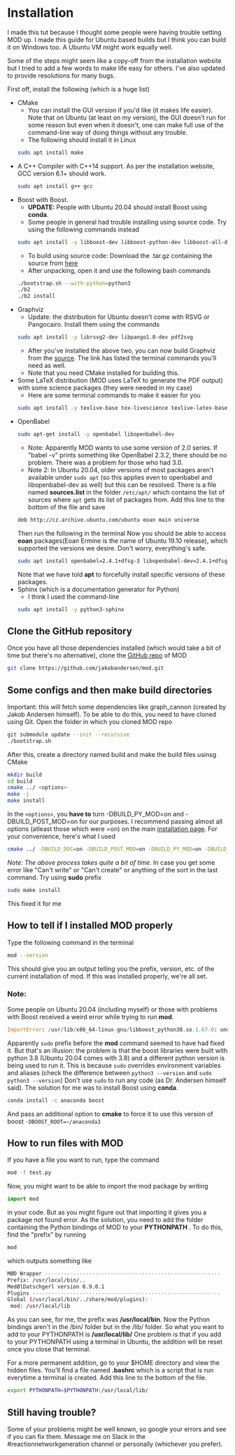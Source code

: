# Installation
I made this tut because I thought some people were having trouble setting MOD up. I made this guide for Ubuntu based builds but I think you can build it on Windows too. A Ubuntu VM might work equally well.

Some of the steps might seem like a copy-off from the installation website but I tried to add a few words to make life easy for others. I've also updated to provide resolutions for many bugs.

First off, install the following (which is a huge list)
* CMake
    * You can install the GUI version if you'd like (it makes life easier). Note that on Ubuntu (at least on my version), the GUI doesn't run for some reason but even when it doesn't, one can make full use of the command-line way of doing things without any trouble.
    * The following should install it in Linux
    ```bash
    sudo apt install make
    ```
* A C++ Compiler with C++14 support. As per the installation website, GCC version 6.1+ should work.
    ```bash
    sudo apt install g++ gcc
    ```
* Boost with Boost.
    * **UPDATE:** People with Ubuntu 20.04 should install Boost using **conda**.
    * Some people in general had trouble installing using source code. Try using the following commands instead
    ```bash
    sudo apt install -y libboost-dev libboost-python-dev libboost-all-dev
    ```
    * To build using source code: Download the .tar.gz containing the source from [here](https://www.boost.org/)
    * After unpacking, open it and use the following bash commands
    ```bash
    ./bootstrap.sh --with-python=python3
    ./b2
    ./b2 install
    ```
* Graphviz
    * Update: the distribution for Ubuntu doesn't come with RSVG or Pangocairo. Install them using the commands
    ```bash
    sudo apt install -y librsvg2-dev libpango1.0-dev pdf2svg
    ```
    * After you've installed the above two, you can now build Graphviz from the [source](https://graphviz.gitlab.io/_pages/Download/Download_source.html). The link has listed the terminal commands you'll need as well.
    * Note that you need CMake installed for building this.
* Some LaTeX distribution (MOD uses LaTeX to generate the PDF output) with some science packages (they were needed in my case)
    * Here are some terminal commands to make it easier for you
    ```bash
    sudo apt install -y texlive-base tex-livescience texlive-latex-base texlive-latex-extra
    ```
* OpenBabel
    ```bash
    sudo apt-get install -y openbabel libopenbabel-dev
    ```
    * Note: Apparently MOD wants to use some version of 2.0 series. If "babel -v" prints something like OpenBabel 2.3.2, there should be no problem. There was a problem for those who had 3.0.
    * Note 2: In Ubuntu 20.04, older versions of most packages aren't available under ```sudo apt``` (so this applies even to openbabel and libopenbabel-dev as well) but this can be resolved. There is a file named **sources.list** in the folder ```/etc/apt/``` which contains the list of sources where ```apt``` gets its list of packages from. Add this line to the bottom of the file and save
    ```bash
    deb http://cz.archive.ubuntu.com/ubuntu eoan main universe
    ```
    Then run the following in the terminal
    Now you should be able to access **eoan** packages(Eoan Ermine is the name of Ubuntu 19.10 release), which supported the versions we desire. Don't worry, everything's safe.
    ```bash
    sudo apt install openbabel=2.4.1+dfsg-3 libopenbabel-dev=2.4.1+dfsg-3
    ```
    Note that we have told **apt** to forcefully install specific versions of these packages.
* Sphinx (which is a documentation generator for Python)
    * I think I used the command-line
    ```bash
    sudo apt install -y python3-sphinx
    ```

## Clone the GitHub repository
Once you have all those dependencies installed (which would take a bit of time but there's no alternative), clone the [GitHub repo](https://github.com/jakobandersen/mod) of MOD

```bash
git clone https://github.com/jakobandersen/mod.git
```
## Some configs and then make build directories
Important: this will fetch some dependencies like graph_cannon (created by Jakob Andersen himself). To be able to do this, you need to have cloned using Git. Open the folder in which you cloned MOD repo 
```bash
git submodule update --init --recursive
./bootstrap.sh
```

After this, create a directory named build and make the build files usinsg CMake
```bash
mkdir build
cd build
cmake ../ <options>
make -j 
make install
```
In the ```<options>```, you **have to** turn -DBUILD_PY_MOD=on and -DBUILD_POST_MOD=on for our purposes. I recommend passing almost all options (atleast those which were =on) on the main [installation page](http://jakobandersen.github.io/mod/installation.html). For your convenience, here's what I used

```bash
cmake ../ -DBUILD_DOC=on -DBUILD_POST_MOD=on -DBUILD_PY_MOD=on -DBUILD_TESTING_SANITIZERS=on -DENABLE_SYMBOL_HIDING=on -DENABLE_DEP_SYMBOL_HIDING=on -DENABLE_IPO=on -DUSE_NESTED_GRAPH_CANON=on -DWITH_OPENBABEL=on
```

*Note: The above process takes quite a bit of time.*
In case you get some error like "Can't write" or "Can't create" or anything of the sort in the last command. Try using **sudo** prefix

```bash
sudo make install
```
This fixed it for me
## How to tell if I installed MOD properly
Type the following command in the terminal
```bash
mod --version
```
This should give you an output telling you the prefix, version, etc. of the current installation of mod. If this was installed properly, we're all set.
### **Note**:
Some people on Ubuntu 20.04 (including myself) or those with problems with Boost received a weird error while trying to run **mod**.
```python
ImportError: /usr/lib/x86_64-linux-gnu/libboost_python38.so.1.67.0: undefined symbol: _Py_tracemalloc_config
```
Apparently ```sudo``` prefix before the **mod** command seemed to have had fixed it. But that's an illusion: the problem is that the boost libraries were built with python 3.8 (Ubuntu 20.04 comes with 3.8) and a different python version is being used to run it. This is because ```sudo``` overrides environment variables and aliases (check the difference between ```python3 --version``` and ```sudo python3 --version```)
Don't use ```sudo``` to run any code (as Dr. Andersen himself said). The solution for me was to install Boost using **conda**.

```bash
conda install -c anaconda boost
```
And pass an additional option to **cmake** to force it to use this version of boost ```-DBOOST_ROOT=~/anaconda3```

## How to run files with MOD
If you have a file you want to run, type the command
```bash
mod -f test.py 
```

Now, you might want to be able to import the mod package by writing
```python
import mod
```
in your code. But as you might figure out that importing it gives you a package not found error. As the solution, you need to add the folder containing the Python bindings of MOD to your **PYTHONPATH**
. To do this, find the "prefix" by running 
```bash
mod
```
which outputs something like
```bash
MØD Wrapper --------------------------------------------------------
Prefix: /usr/local/bin/..
MedØlDatschgerl version 0.9.0.1
Plugins ------------------------------------------------------------
Global (/usr/local/bin/../share/mod/plugins):
 mod: /usr/local/lib
```
As you can see, for me, the prefix was **/usr/local/bin**. Now the Python bindings aren't in the /bin/ folder but in the /lib/ folder.
So what you want to add to your PYTHONPATH is **/usr/local/lib/**
One problem is that if you add to your PYTHONPATH using a terminal in Ubuntu, the addition will be reset once you close that terminal.

For a more permanent addition, go to your $HOME directory and view the hidden files. You'll find a file named **.bashrc** which is a script that is run everytime a terminal is created. Add this line to the bottom of the file.
```bash
export PYTHONPATH=$PYTHONPATH:/usr/local/lib/
```
## Still having trouble?
Some of your problems might be well known, so google your errors and see if you can fix them. Message me on Slack in the #reactionnetworkgeneration channel or personally (whichever you prefer).